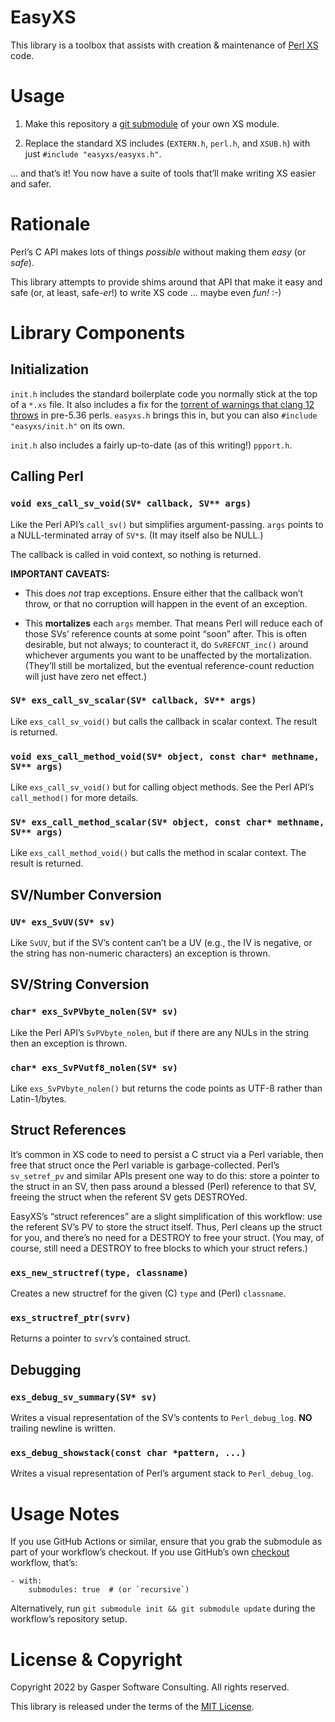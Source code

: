 # EasyXS

This library is a toolbox that assists with creation & maintenance
of [Perl XS](https://perldoc.perl.org/perlxs) code.

# Usage

1. Make this repository a
[git submodule](https://git-scm.com/book/en/v2/Git-Tools-Submodules)
of your own XS module.

2. Replace the standard XS includes (`EXTERN.h`, `perl.h`, and `XSUB.h`)
with just `#include "easyxs/easyxs.h"`.

… and that’s it! You now have a suite of tools that’ll make writing XS
easier and safer.

# Rationale

Perl’s C API makes lots of things _possible_ without making them
_easy_ (or _safe_).

This library attempts to provide shims around that API that make it easy
and safe (or, at least, safe-_er_!) to write XS code … maybe even *fun!* :-)

# Library Components

## Initialization

`init.h` includes the standard boilerplate code you normally stick at the
top of a `*.xs` file. It also includes a fix for the
[torrent of warnings that clang 12 throws](https://github.com/Perl/perl5/issues/18780)
in pre-5.36 perls. `easyxs.h` brings this in, but you can also
`#include "easyxs/init.h"` on its own.

`init.h` also includes a fairly up-to-date (as of this writing!) `ppport.h`.

## Calling Perl

### `void exs_call_sv_void(SV* callback, SV** args)`

Like the Perl API’s `call_sv()` but simplifies argument-passing.
`args` points to a NULL-terminated array of `SV*`s.
(It may itself also be NULL.)

The callback is called in void context, so nothing is returned.

**IMPORTANT CAVEATS:**

- This does _not_ trap exceptions. Ensure either that the callback won’t
throw, or that no corruption will happen in the event of an exception.

- This **mortalizes** each `args` member. That means Perl
will reduce each of those SVs’ reference counts at some point “soon” after.
This is often desirable, but not always; to counteract it, do `SvREFCNT_inc()`
around whichever arguments you want to be unaffected by the mortalization.
(They’ll still be mortalized, but the eventual reference-count reduction will
just have zero net effect.)

### `SV* exs_call_sv_scalar(SV* callback, SV** args)`

Like `exs_call_sv_void()` but calls the callback in scalar context.
The result is returned.

### `void exs_call_method_void(SV* object, const char* methname, SV** args)`

Like `exs_call_sv_void()` but for calling object methods. See
the Perl API’s `call_method()` for more details.

### `SV* exs_call_method_scalar(SV* object, const char* methname, SV** args)`

Like `exs_call_method_void()` but calls the method in scalar context.
The result is returned.

## SV/Number Conversion

### `UV* exs_SvUV(SV* sv)`

Like `SvUV`, but if the SV’s content can’t be a UV
(e.g., the IV is negative, or the string has non-numeric characters)
an exception is thrown.

## SV/String Conversion

### `char* exs_SvPVbyte_nolen(SV* sv)`

Like the Perl API’s `SvPVbyte_nolen`, but if there are any NULs in the
string then an exception is thrown.

### `char* exs_SvPVutf8_nolen(SV* sv)`

Like `exs_SvPVbyte_nolen()` but returns the code points as UTF-8 rather
than Latin-1/bytes.

## Struct References

It’s common in XS code to need to persist a C struct via a Perl variable,
then free that struct once the Perl variable is garbage-collected. Perl’s
`sv_setref_pv` and similar APIs present one way to do this: store a pointer
to the struct in an SV, then pass around a blessed (Perl) reference to that
SV, freeing the struct when the referent SV gets DESTROYed.

EasyXS’s “struct references” are a slight simplification of this workflow:
use the referent SV’s PV to store the struct itself. Thus, Perl cleans up
the struct for you, and there’s no need for a DESTROY to free your struct.
(You may, of course, still need a DESTROY to free blocks to which your
struct refers.)

### `exs_new_structref(type, classname)`

Creates a new structref for the given (C) `type` and (Perl) `classname`.

### `exs_structref_ptr(svrv)`

Returns a pointer to `svrv`’s contained struct.

## Debugging

### `exs_debug_sv_summary(SV* sv)`

Writes a visual representation of the SV’s contents to `Perl_debug_log`.
**NO** trailing newline is written.

### `exs_debug_showstack(const char *pattern, ...)`

Writes a visual representation of Perl’s argument stack
to `Perl_debug_log`.

# Usage Notes

If you use GitHub Actions or similar, ensure that you grab the submodule
as part of your workflow’s checkout. If you use GitHub’s own
[checkout](https://github.com/actions/checkout) workflow, that’s:

    - with:
        submodules: true  # (or `recursive`)

Alternatively, run `git submodule init && git submodule update`
during the workflow’s repository setup.

# License & Copyright

Copyright 2022 by Gasper Software Consulting. All rights reserved.

This library is released under the terms of the
[MIT License](https://mitlicense.org/).
